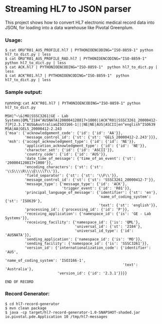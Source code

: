 # Streaming HL7 to JSON parser

This project shows how to convert HL7 electronic medical record data into JSON, for loading into a data warehouse like Pivotal Greenplum.


### Usage:

    $ cat ORU^R01_AUS_PROFILE.hl7 | PYTHONIOENCODING="ISO-8859-1" python hl7_to_dict.py | less
    $ cat ORU^R01_AUS_PROFILE_RAD.hl7 | PYTHONIOENCODING="ISO-8859-1"  python hl7_to_dict.py | less
    $ cat ACK.hl7 | PYTHONIOENCODING="ISO-8859-1"  python hl7_to_dict.py | less
    $ cat ACK^R01.hl7 | PYTHONIOENCODING="ISO-8859-1"  python hl7_to_dict.py | less


### Sample output:

running: `cat ACK^R01.hl7 | PYTHONIOENCODING="ISO-8859-1" python hl7_to_dict.py`

    MSH|^~\&|MO|SSSC3261|GE - Lab Systems|QML^2184^AUSNATA|200004120817+1000||ACK^R01|SSSC3261_20000412-7|P|2.3.1^AUS&Australia&ISO3166-1|||NE|NE|AUS|ASCII|en^english^ISO639
    MSA|AA|GELS_20000412-2.243
    {'msa': {'acknowledgement_code': {'id': {'id': 'AA'}},
             'message_control_id': {'st': {'st': 'GELS_20000412-2.243'}}},
     'msh': {'accept_acknowledgment_type': {'id': {'id': 'NE'}},
             'application_acknowledgment_type': {'id': {'id': 'NE'}},
             'character_set': {'id': {'id': 'ASCII'}},
             'country_code': {'id': {'id': 'AUS'}},
             'date_time_of_message': {'time_of_an_event': {'st': '200004120817+1000'}},
             'encoding_characters': {'st': {'st': '\\S\\\\R\\\\E\\\\T\\'}},
             'field_separator': {'st': {'st': '\\F\\'}},
             'message_control_id': {'st': {'st': 'SSSC3261_20000412-7'}},
             'message_type': {'message_type': {'id': 'ACK'},
                              'trigger_event': {'id': 'R01'}},
             'principal_language_of_message': {'identifier': {'st': 'en'},
                                               'name_of_coding_system': {'st': 'ISO639'},
                                               'text': {'st': 'english'}},
             'processing_id': {'processing_id': {'id': 'P'}},
             'receiving_application': {'namespace_id': {'is': 'GE - Lab Systems'}},
             'receiving_facility': {'namespace_id': {'is': 'QML'},
                                    'universal_id': {'st': '2184'},
                                    'universal_id_type': {'id': 'AUSNATA'}},
             'sending_application': {'namespace_id': {'is': 'MO'}},
             'sending_facility': {'namespace_id': {'is': 'SSSC3261'}},
             'version_id': {'internationalization_code': {'identifier': 'AUS',
                                                          'name_of_coding_system': 'ISO3166-1',
                                                          'text': 'Australia'},
                            'version_id': {'id': '2.3.1'}}}}

    END OF RECORD

### Record Generator:

    $ cd hl7-record-generator
    $ mvn clean package
    $ java -cp target/hl7-record-generator-1.0-SNAPSHOT-shaded.jar io.pivotal.pde.Application 10 /tmp/hl7-messages


